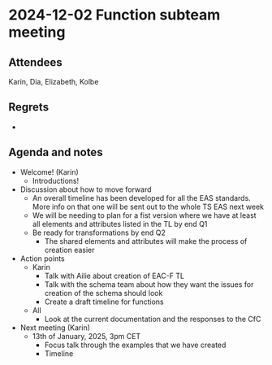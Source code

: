 # 2024-12-02 Function subteam meeting


## Attendees

Karin, Dia, Elizabeth, Kolbe


## Regrets

-


## Agenda and notes



* Welcome! (Karin)
    * Introductions!
* Discussion about how to move forward
    * An overall timeline has been developed for all the EAS standards. More info on that one will be sent out to the whole TS EAS next week
    * We will be needing to plan for a fist version where we have at least all elements and attributes listed in the TL by end Q1
    * Be ready for transformations by end Q2
        * The shared elements and attributes will make the process of creation easier
* Action points
    * Karin
        * Talk with Ailie about creation of EAC-F TL
        * Talk with the schema team about how they want the issues for creation of the schema should look
        * Create a draft timeline for functions
    * All
        * Look at the current documentation and the responses to the CfC
* Next meeting (Karin)
    * 13th of January, 2025, 3pm CET
        * Focus talk through the examples that we have created
        * Timeline
